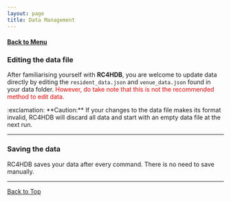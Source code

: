 ```yaml
---
layout: page
title: Data Management
---
```


#### [Back to Menu](../UserGuide.md)

### Editing the data file

After familiarising yourself with **RC4HDB**, you are welcome to update data directly by editing the `resident_data.json` and `venue_data.json` found in your data folder. <span style="color:red">However, do take note that this is not the recommended method to edit data.</span>

<div markdown="span" class="alert alert-warning">:exclamation: **Caution:**
If your changes to the data file makes its format invalid, RC4HDB will discard all data and start with an empty data 
file at the next run.
</div>

---

### Saving the data

RC4HDB saves your data after every command. There is no need to save manually.

---

[Back to Top](#back-to-menu)
